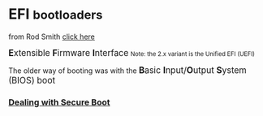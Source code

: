 <head>
  <link 
      rel="stylesheet" 
      type="text/css" 
      media="all" 
      href="../boilerplate/color.css"/>
  <link 
      rel="stylesheet" 
      type="text/css" 
      media="all" 
      href="../boilerplate/CSS.css"/>
    <link 
      href="https://fonts.googleapis.com/css?family=Fira+Mono:500&display=swap" 
      rel="stylesheet">
    <script src="https://code.jquery.com/jquery-3.5.1.min.js" integrity="sha256-9/aliU8dGd2tb6OSsuzixeV4y/faTqgFtohetphbbj0=" crossorigin="anonymous"></script>
<style> 
body ::selection {
  /*highlighting*/
  background: transparent;
  text-shadow: 
    1px  0px 1px ,
    0px  1px 1px ,
    -1px  0px 1px ,
    0px -1px 1px ,
    0px  1px black ,
    1px  0px black ,
    -1px  0px black ,
    0px -1px black ;
  text-outline: black;  
}
</style>
</head>    

# EFI <small>bootloaders</small>
from Rod Smith <a href="http://www.rodsbooks.com/efi-bootloaders/index.html">click here</a> 

<big>**E**xtensible **F**irmware **I**nterface</big> 
<small class="Orange">Note: the 2.x variant is the Unified EFI (UEFI)</small>

The older way of booting was with the <big class="Teal">**B**asic **I**nput/**O**utput **S**ystem (BIOS) boot</big>

### <a href="http://www.rodsbooks.com/efi-bootloaders/secureboot.html">Dealing with Secure Boot </a>